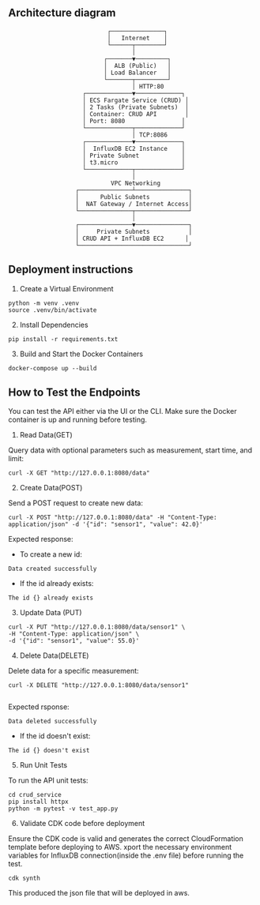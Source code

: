 
## Architecture diagram

                                ┌───────────────┐
                                │   Internet    │
                                └──────┬────────┘
                                       │
                               ┌───────▼─────────┐
                               │  ALB (Public)   │
                               │ Load Balancer   │
                               └───────┬─────────┘
                                       │ HTTP:80
                         ┌─────────────▼─────────────┐
                         │ ECS Fargate Service (CRUD) │
                         │ 2 Tasks (Private Subnets)  │
                         │ Container: CRUD API        │
                         │ Port: 8080                │
                         └─────────────┬─────────────┘
                                       │ TCP:8086
                         ┌─────────────▼─────────────┐
                         │  InfluxDB EC2 Instance    │
                         │ Private Subnet            │
                         │ t3.micro                  │
                         └─────────────┬─────────────┘
                                       │
                                 VPC Networking
                       ┌───────────────┴───────────────┐
                       │      Public Subnets           │
                       │  NAT Gateway / Internet Access│
                       └───────────────┬───────────────┘
                                       │
                       ┌───────────────▼───────────────┐
                       │     Private Subnets           │
                       │ CRUD API + InfluxDB EC2      │
                       └───────────────────────────────┘




## Deployment instructions
1) Create a Virtual Environment
```
python -m venv .venv
source .venv/bin/activate
```

2) Install Dependencies
```
pip install -r requirements.txt
```

3) Build and Start the Docker Containers
```
docker-compose up --build
```

## How to Test the Endpoints

You can test the API either via the UI or the CLI. Make sure the Docker container is up and running before testing.


1) Read Data(GET)

Query data with optional parameters such as measurement, start time, and limit:

```
curl -X GET "http://127.0.0.1:8080/data"
```

2) Create Data(POST)

Send a POST request to create new data:

```
curl -X POST "http://127.0.0.1:8080/data" -H "Content-Type: application/json" -d '{"id": "sensor1", "value": 42.0}'

```

Expected response:

- To create a new id:
```
Data created successfully
```

- If the id already exists:
```
The id {} already exists
```

3) Update Data (PUT)
```
curl -X PUT "http://127.0.0.1:8080/data/sensor1" \
-H "Content-Type: application/json" \
-d '{"id": "sensor1", "value": 55.0}'

```

4) Delete Data(DELETE)

Delete data for a specific measurement:

```
curl -X DELETE "http://127.0.0.1:8080/data/sensor1"


```
Expected rsponse:
```
Data deleted successfully
```

- If the id doesn't exist:
```
The id {} doesn't exist
```

5) Run Unit Tests

To run the API unit tests:

```
cd crud_service
pip install httpx
python -m pytest -v test_app.py
```

6) Validate CDK code before deployment

Ensure the CDK code is valid and generates the correct CloudFormation template before deploying to AWS.
xport the necessary environment variables for InfluxDB connection(inside the .env file) before running the test.

```
cdk synth
```

This produced the json file that will be deployed in aws.
